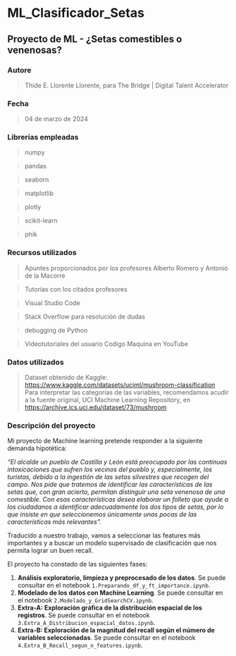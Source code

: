 # ML_Clasificador_Setas

## Proyecto de ML - ¿Setas comestibles o venenosas?

### Autore
>Thide E. Llorente Llorente, para The Bridge | Digital Talent Accelerator

### Fecha
>04 de marzo de 2024

### Librerías empleadas
>numpy

>pandas

>seaborn

>matplotlib

>plotly

>scikit-learn

>phik

### Recursos utilizados
>Apuntes proporcionados por los profesores Alberto Romero y Antonio de la Macorre

>Tutorías con los citados profesores

>Visual Studio Code

>Stack Overflow para resolución de dudas

>debugging de Python

>Videotutoriales del usuario Codigo Maquina en YouTube

### Datos utilizados
> Dataset obtenido de Kaggle: https://www.kaggle.com/datasets/uciml/mushroom-classification
> Para interpretar las categorías de las variables, recomendamos acudir a la fuente original, 
UCI Machine Learning Repository, en https://archive.ics.uci.edu/dataset/73/mushroom

### Descripción del proyecto

Mi proyecto de Machine learning pretende responder a la siguiente demanda hipotética:

*“El alcalde un pueblo de Castilla y León está preocupado por las continuas intoxicaciones 
que sufren los vecinos del pueblo y, especialmente, los turistas, debido a la ingestión de 
las setas silvestres que recogen del campo. Nos pide que tratemos de identificar las 
características de las setas que, con gran acierto, permitan distinguir una seta venenosa de 
una comestible. Con esas características desea elaborar un folleto que ayude a los 
ciudadanos a identificar adecuadamente los dos tipos de setas, por lo que insiste en que 
seleccionemos únicamente unas pocas de las características más relevantes”.*

Traducido a nuestro trabajo, vamos a seleccionar las features más importantes y a buscar 
un modelo supervisado de clasificación que nos permita lograr un buen recall.

El proyecto ha constado de las siguientes fases:

1) **Análisis exploratorio, limpieza y preprocesado de los datos**. Se puede consultar en el notebook ``1.Preparando_df_y_ft_importance.ipynb``.
2) **Modelado de los datos con Machine Learning**. Se puede consultar en el notebook ``2.Modelado_y_GridSearchCV.ipynb``.
3) **Extra-A: Exploración gráfica de la distribución espacial de los registros**. Se puede consultar en el notebook `` 3.Extra_A_Distribucion_espacial_datos.ipynb``.
4) **Extra-B: Exploración de la magnitud del recall según el número de variables seleccionadas**. Se puede consultar en el notebook ``4.Extra_B_Recall_segun_n_features.ipynb``.

